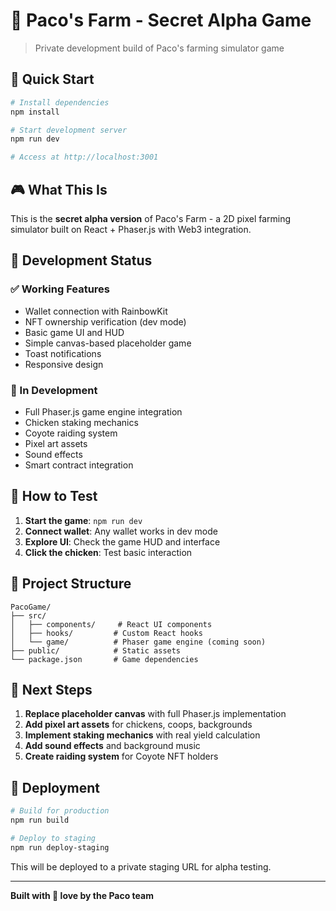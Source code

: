 # 🐔 Paco's Farm - Secret Alpha Game

> Private development build of Paco's farming simulator game

## 🚀 Quick Start

```bash
# Install dependencies
npm install

# Start development server
npm run dev

# Access at http://localhost:3001
```

## 🎮 What This Is

This is the **secret alpha version** of Paco's Farm - a 2D pixel farming simulator built on React + Phaser.js with Web3 integration.

## 🔧 Development Status

### ✅ Working Features
- Wallet connection with RainbowKit
- NFT ownership verification (dev mode)
- Basic game UI and HUD
- Simple canvas-based placeholder game
- Toast notifications
- Responsive design

### 🚧 In Development
- Full Phaser.js game engine integration
- Chicken staking mechanics
- Coyote raiding system
- Pixel art assets
- Sound effects
- Smart contract integration

## 🎯 How to Test

1. **Start the game**: `npm run dev`
2. **Connect wallet**: Any wallet works in dev mode
3. **Explore UI**: Check the game HUD and interface
4. **Click the chicken**: Test basic interaction

## 📁 Project Structure

```
PacoGame/
├── src/
│   ├── components/     # React UI components
│   ├── hooks/         # Custom React hooks
│   └── game/          # Phaser game engine (coming soon)
├── public/            # Static assets
└── package.json       # Game dependencies
```

## 🔄 Next Steps

1. **Replace placeholder canvas** with full Phaser.js implementation
2. **Add pixel art assets** for chickens, coops, backgrounds
3. **Implement staking mechanics** with real yield calculation
4. **Add sound effects** and background music
5. **Create raiding system** for Coyote NFT holders

## 🚀 Deployment

```bash
# Build for production
npm run build

# Deploy to staging
npm run deploy-staging
```

This will be deployed to a private staging URL for alpha testing.

---

**Built with 🐔 love by the Paco team**